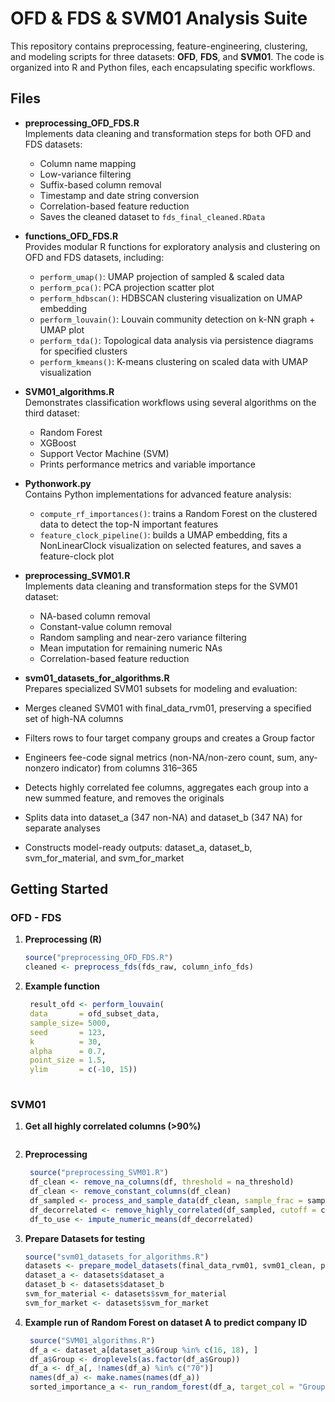 # OFD & FDS & SVM01 Analysis Suite

This repository contains preprocessing, feature-engineering, clustering, and modeling scripts for three datasets: **OFD**, **FDS**, and **SVM01**. The code is organized into R and Python files, each encapsulating specific workflows.

## Files

- **preprocessing_OFD_FDS.R**  
  Implements data cleaning and transformation steps for both OFD and FDS datasets:
  - Column name mapping
  - Low-variance filtering
  - Suffix-based column removal
  - Timestamp and date string conversion
  - Correlation-based feature reduction
  - Saves the cleaned dataset to `fds_final_cleaned.RData`

- **functions_OFD_FDS.R**  
  Provides modular R functions for exploratory analysis and clustering on OFD and FDS datasets, including:  
  - `perform_umap()`: UMAP projection of sampled & scaled data  
  - `perform_pca()`: PCA projection scatter plot  
  - `perform_hdbscan()`: HDBSCAN clustering visualization on UMAP embedding  
  - `perform_louvain()`: Louvain community detection on k-NN graph + UMAP plot  
  - `perform_tda()`: Topological data analysis via persistence diagrams for specified clusters  
  - `perform_kmeans()`: K-means clustering on scaled data with UMAP visualization  

- **SVM01_algorithms.R**  
  Demonstrates classification workflows using several algorithms on the third dataset:
  - Random Forest  
  - XGBoost  
  - Support Vector Machine (SVM)  
  - Prints performance metrics and variable importance

- **Pythonwork.py**  
  Contains Python implementations for advanced feature analysis:
  - `compute_rf_importances()`: trains a Random Forest on the clustered data to detect the top-N important features  
  - `feature_clock_pipeline()`: builds a UMAP embedding, fits a NonLinearClock visualization on selected features, and saves a feature-clock plot

- **preprocessing_SVM01.R**  
  Implements data cleaning and transformation steps for the SVM01 dataset:  
  - NA-based column removal
  - Constant-value column removal 
  - Random sampling and near-zero variance filtering 
  - Mean imputation for remaining numeric NAs 
  - Correlation-based feature reduction

 - **svm01_datasets_for_algorithms.R**  
  Prepares specialized SVM01 subsets for modeling and evaluation:
  - Merges cleaned SVM01 with final_data_rvm01, preserving a specified set of high-NA columns
  - Filters rows to four target company groups and creates a Group factor
  - Engineers fee-code signal metrics (non-NA/non-zero count, sum, any-nonzero indicator) from columns 316–365
  - Detects highly correlated fee columns, aggregates each group into a new summed feature, and removes the originals
  - Splits data into dataset_a (347 non-NA) and dataset_b (347 NA) for separate analyses
  - Constructs model-ready outputs: dataset_a, dataset_b, svm_for_material, and svm_for_market

## Getting Started
### OFD - FDS
1. **Preprocessing (R)**
   ```r
   source("preprocessing_OFD_FDS.R")
   cleaned <- preprocess_fds(fds_raw, column_info_fds)

2. **Example function**
   ```r
    result_ofd <- perform_louvain(
    data       = ofd_subset_data,
    sample_size= 5000,
    seed       = 123,
    k          = 30,
    alpha      = 0.7,
    point_size = 1.5,
    ylim       = c(-10, 15))
  
### SVM01
1. **Get all highly correlated columns (>90%)**
   ```r
   
3. **Preprocessing**
   ```r
    source("preprocessing_SVM01.R")
    df_clean <- remove_na_columns(df, threshold = na_threshold)
    df_clean <- remove_constant_columns(df_clean)
    df_sampled <- process_and_sample_data(df_clean, sample_frac = sample_frac)
    df_decorrelated <- remove_highly_correlated(df_sampled, cutoff = cor_cutoff)
    df_to_use <- impute_numeric_means(df_decorrelated)
4. **Prepare Datasets for testing**
    ```r
    source("svm01_datasets_for_algorithms.R")
    datasets <- prepare_model_datasets(final_data_rvm01, svm01_clean, prod_hier)
    dataset_a <- datasets$dataset_a
    dataset_b <- datasets$dataset_b
    svm_for_material <- datasets$svm_for_material
    svm_for_market <- datasets$svm_for_market
5. **Example run of Random Forest on dataset A to predict company ID**
   ```r
    source("SVM01_algorithms.R")
    df_a <- dataset_a[dataset_a$Group %in% c(16, 18), ]
    df_a$Group <- droplevels(as.factor(df_a$Group))
    df_a <- df_a[, !names(df_a) %in% c("70")]
    names(df_a) <- make.names(names(df_a))
    sorted_importance_a <- run_random_forest(df_a, target_col = "Group")
